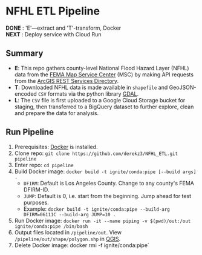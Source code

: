 # NFHL ETL Pipeline  


**DONE** : 'E'—extract and 'T'-transform, Docker  
**NEXT** : Deploy service with Cloud Run


## Summary

- **E**: This repo gathers county-level National Flood Hazard Layer (NFHL) data from the [FEMA Map Service Center](https://msc.fema.gov/portal/advanceSearch#searchresultsanchor) (MSC) by making API requests from the [ArcGIS REST Services Directory](https://hazards.fema.gov/gis/nfhl/rest/services/public/NFHL/MapServer).  
- **T**: Downloaded NFHL data is made available in `shapefile` and GeoJSON-encoded `CSV` formats via the python library [GDAL](https://gdal.org/index.html).  
- **L**: The `CSV` file is first uploaded to a Google Cloud Storage bucket for staging, then transferred to a BigQuery dataset to further explore, clean and prepare the data for analysis.


## Run Pipeline

1. Prerequisites: [Docker](https://docs.docker.com/engine/install/) is installed.
2. Clone repo: `git clone https://github.com/derekz3/NFHL_ETL.git pipeline`
3. Enter repo: `cd pipeline`
4. Build Docker image: `docker build -t ignite/conda:pipe [--build args] .`
    - `DFIRM`: Default is Los Angeles County. Change to any county's FEMA DFIRM-ID.  
    - `JUMP`: Default is 0, i.e. start from the beginning. Jump ahead for test purposes.  
    - Example: `docker build -t ignite/conda:pipe --build-arg DFIRM=06111C --build-arg JUMP=10 .`
5. Run Docker image: `docker run -it --name piping -v $(pwd)/out:/out ignite/conda:pipe /bin/bash`
6. Output files located in `/pipeline/out`. View `/pipeline/out/shape/polygon.shp` in [QGIS](https://qgis.org/en/site/forusers/download.html).
7. Delete Docker image: docker rmi -f ignite/conda:pipe`

<br>
